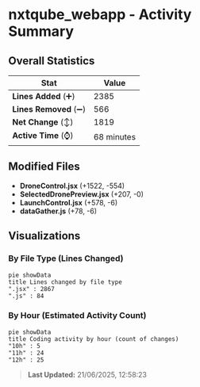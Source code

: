 # nxtqube_webapp - Activity Summary 

## Overall Statistics

| Stat                   | Value                                                             |
| ---------------------- | ----------------------------------------------------------------- |
| **Lines Added** (➕)   | 2385                                          |
| **Lines Removed** (➖) | 566                                        |
| **Net Change** (↕)    | 1819                |
| **Active Time** (⌚)   | 68 minutes |


## Modified Files
- **DroneControl.jsx** (+1522, -554)
- **SelectedDronePreview.jsx** (+207, -0)
- **LaunchControl.jsx** (+578, -6)
- **dataGather.js** (+78, -6)

## Visualizations

### By File Type (Lines Changed)

```mermaid
pie showData
title Lines changed by file type
".jsx" : 2867
".js" : 84
```

### By Hour (Estimated Activity Count)

```mermaid
pie showData
title Coding activity by hour (count of changes)
"10h" : 5
"11h" : 24
"12h" : 25
```


> **Last Updated:** 21/06/2025, 12:58:23